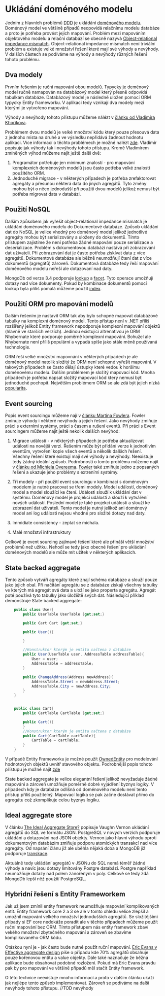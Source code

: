 # Ukládání doménového modelu

Jedním z hlavních problémů [DDD](https://en.wikipedia.org/wiki/Domain-driven_design) je ukládání [doménového modelu](https://martinfowler.com/eaaCatalog/domainModel.html). Doménový model ve většině případů neopovídá relačnímu modelu databáze a proto je potřeba provést jejich mapování. Problém mezi mapováním objektového modelu a relační databází se obecně nazývá [Object-relational impedance mismatch](https://en.wikipedia.org/wiki/Object-relational_impedance_mismatch). Object-relational impedance mismatch není triviální problém a existuje velké množství řešení které mají své výhody a nevýhody. V dalších částech se podíváme na 
výhody a nevýhody různých řešení tohoto problému.

## Dva modely

Prvním řešením je ruční mapování obou modelů. Typycky je deménový model ručně namapován na databázový model který přesně odpovídá tabulkám databáze. Databázový model je následně uložen pomocí ORM typycky Entity frameworku. V aplikaci tedy vznikají dva modely mezi kterými je vytvořeno mapování.

Výhody a nevýhody tohoto přístupu můžeme nálézt v [článku od Vladimira Khorikova](https://enterprisecraftsmanship.com/posts/having-the-domain-model-separate-from-the-persistence-model/).

Problémem dvou modelů je velké množství kódu který pouze přesouvá data z jednoho místa na druhé a ve výsledku nepřidává žadnout hodnotu aplikaci. Více informací o těchto problémech je možné nalézt [zde](https://enterprisecraftsmanship.com/posts/having-the-domain-model-separate-from-the-persistence-model/). Vladimír popisuje jak výhody tak i nevýhody tohoto přístupu. Kromě Vladimírem zmíněných výhod můžeme najít ještě další dvě:

1. Programátor potřebuje jen minimum znalostí - pro mapování komplexních doménových modelů jsou často potřeba velké znalosti použitého ORM.
2. Jednoduché migrace - v některých případech je potřeba zrefaktorovat agregáty a přesunou některá data do jiných agregátů. Tyto změny mohou být o něco jednodušší při použití dvou modelů jelikož nemusí být potřeba migrovat data v databázi.

## Použití NoSQL

Dalším způsobem jak vyřešit object-relational impedance mismatch je ukládání doménového modelu do Dokumentové databáze. Způsob ukládání dat do NoSQL je velice vhodný pro doménový model jelikož jednotlivé agregáty mohou být serializovány a uloženy do dokumentů. Tímto přístupem zajistíme že není potřeba žádné mapování pouze serializace a deserializace. Problém s dokumentovou databází nastává při zobrazování dat uživateli. Při zobrazování dat je často potřeba získívat data z více agregátů. Dokumentové databáze ale běžně neumožňují čtení dat z více dokumentů (agregátů) zároveň. Dokumentová databáze tedy řeší mapování doménového modelu neřeší ale dotazovaní nad daty.

MongoDb od verze 3.4 podporuje [lookup](https://docs.mongodb.com/manual/reference/operator/aggregation/lookup/) a [facet](https://docs.mongodb.com/manual/reference/operator/aggregation/facet/). Tyto operace umožňují dotazy nad více dokumenty. Pokud by kombinace dokumentů pomocí lookup byla příliš pomalá můžeme použít [index](https://medium.com/dbkoda/coding-efficient-mongodb-joins-97fe0627751a).

## Použití ORM pro mapování modelů

Dalším řešením je nastavit ORM tak aby bylo schopné mapovat databázové tabulky na komplexní doménový model. Tento přístup není v .NET příliš rozšířený jelikož Entity framework nepodporuje komplexní mapování objektů (hlavně ve starších verzích). Jedinou existující altrenativou je ORM Nhybernate které podporuje poměrně komplexní mapování. Bohužel ale Nhybernate není příliš populární a vypadá spíše jako stále méně používaná technologie.

ORM řeší velké množství  mapovnání v některých případech je ale doménový model natolik složitý že ORM není schopné vyřešit mapování. V takových případech se často dělají ústupky které vedou k horšímu doménovému modelu. Dalším problémem je složitý mapovací kód. Mnoha případech je potřeba napsat složitý mapovací kód který nemusí být jednoduché pochopit. Největším problémem ORM se ale zdá být jejich nízká [popularita](https://martinfowler.com/bliki/OrmHate.html).

## Event sourcing

Popis event sourcingu můžeme nají v [článku Martina Fowlera](https://martinfowler.com/eaaDev/EventSourcing.html). Fowler zminuje výhody i některé nevýhody a jejich řešení. Jako nevýhody zmiňuje práci s externími systémy, práci s časem a rušení eventů. Při práci s Event sourcingem můžeme najít ještě nekolik dalších nevýhod:

1. Migrace událostí - v některých případech je potřeba aktualizovat události na novější verzi. Řešením může být přidání verze k jednotlivím eventům, vytvoření kopie všech eventů a několik dalších řešení. Všechny řešení které existují mají své výhody a nevýhody. Neexistuje tedy žádný ideální způsob. Podrobnosti o tomto problému můžeme najít v [článku od Michiela Overeema](https://www.researchgate.net/publication/315637858_The_dark_side_of_event_sourcing_Managing_data_conversion). [Fowler](https://martinfowler.com/eaaDev/EventSourcing.html) také zmiňuje jedno z popsaných řešení a ukazuje jeho problémy s extreními systémy.

2. Tři modely - při použití event sourcingu v kombinaci s doménovým modelem je nutné pracovat se třemi modely. Model událostí, doménový model a model sloužící ke čtení. Události slouží k ukládání dat v systému. Doménový model je projekcí událostí a slouží k vytváření nových událostí. Poslední model je také projekcí událostí a slouží ke zobrazení dat uživateli. Tento model je nutný jelikož ani doménový model ani log událostí nejsou vhodné pro složité dotazy nad daty.

3. Immidiate consistency - zeptat se michala.

4. Malé množství infrastruktury

Celkově je event sourcing zajímavé řešení které ale přináší větší množství problémů než užitku. Nehodí se tedy jako obecné řešení pro ukládání doménových modelů ale může mít užitek v některých aplikacích.

## State backed aggregate

Tento způsob vytváří agregáty které znají schéma databáze a slouží pouze jako jejich obal. Při načítání agregátu se z databáze získají všechny tabulky ve kterých má agregát svá data a uloží se jako properta agregátu. Agregát poté používá tyto tabulky jako úložiště svých dat. Následující příklad demonstruje State backed aggregate:

```csharp
    public class User{
        public UserTable UserTable {get;set;}

        public Cart Cart {get;set;}

        public User(){

        }

        //Konstruktor kterým je entita načtena z databáze
        public User(UserTable user, AddressTable addressTable){
            User = user;
            AddressTable = addressTable;
        }

        public ChangeAddress(Address newAddress){
            AddressTable.Street = newAddress.Street;
            AddressTable.City = newAddress.City;
        }
    }


    public class Cart{
        public CartTable CartTable {get;set;}

        public Cart(){
        }
        //Konstruktor kterým je entita načtena z databáze
        public Cart(CartTable cartTable){
            CartTable = cartTable;
        }
    }

```

V případě Entity Frameworku je možné použít [OwnedEntity](https://docs.microsoft.com/cs-cz/ef/core/modeling/owned-entities) pro modelování hodnotových objektů uvnitř stavového objektu. Podrobnější popis tohoto přístupu je možné najít [zde](https://kalele.io/modeling-aggregates-with-ddd-and-entity-framework/)

State backed aggregate je velice elegantní řešení jelikož nevyžaduje žádné mapování a zároveň umožňuje poměrně dobré vyjádření byznys logiky. V případech kdy je databáze odlišná od doménového modelu není tento přístup příliš použitelný. Mapovací logika se pak začne dostávat přímo do agregátu což zkomplikuje celou byznys logiku.

## Ideal aggregate store

V článku [The Ideal Aggregate Store?](https://kalele.io/the-ideal-domain-driven-design-aggregate-store/) popisuje Vaughn Vernon ukládání agregátů do SQL ve formátu JSON. PostgreSQL v nových verzích podporuje ukládání a dotazování nad JSON objekty. Vernon jako hlavní výhodu oproti dokumentovým databázím zmiňuje podporu atomických transakcí nad více agregáty. Od napsání článu již ale uběhla nějaká doba a MongoDB již podporuje [transkace](https://docs.mongodb.com/manual/core/transactions/).

Aktuálně tedy ukládání agregátů v JSONu do SQL nemá téměř žádné výhody a navíc jsou dotazy limitovány Postgre databází. Postgre například neumožňuje dotazy nad polem zanořeným v poly. Celkově se tedy zdá MongoDb lepší něž použití PostgreSQL.

## Hybridní řešení s Entity Frameworkem

Jak už jsem zmínil entity framework neumožňuje mapování komplikovaných entit. Entity framework core 2 a 3 se ale v tomto ohledu velice zlepšil a umožnil mapování velkého množství jednodušších agregátů.
Se složitějšími případy si EF core nedokáže poradit ale v těchto případech můžeme použít ruční mapování bez ORM. Tímto přístupem nás entity framework zbaví vekého množství zbytečného mapování a zároveň se zbavíme komplikovaného ORM kódu.

Otázkou nyní je - jak často bude nutné použít ruční mapování. [Eric Evans v Effective aggregate design](https://dddcommunity.org/library/vernon_2011/) píše o případu kde 70% agregátů
obsahuje pouze kořenovou entitu a value objekty. Dále také naznačuje že běžná aplikace bude obsahovat podobné rozložení. Pokud má Eric Evans pravdu pak by pro mapování ve
většině případů měl stačit Entity framework.

O této technice neexistuje mnoho informací a proto v dalším článku ukáži jak nejlépe tento způsob implementovat. Zároveň se podíváme na další nevýhody tohoto přístupu. //TOD nevýhody